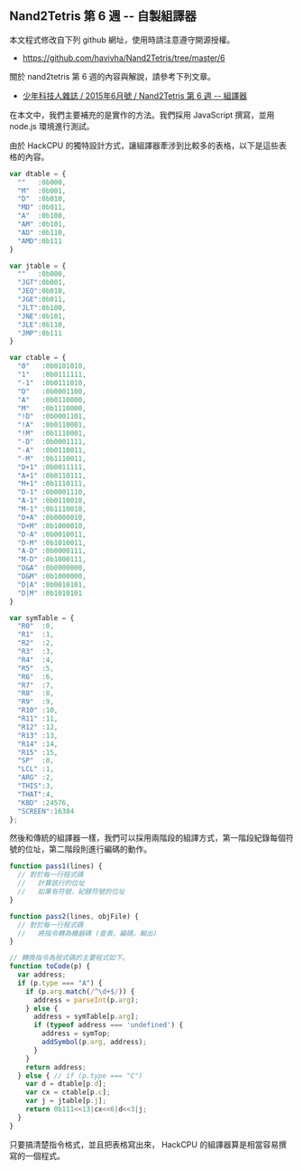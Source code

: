 ## Nand2Tetris 第 6 週 -- 自製組譯器

本文程式修改自下列 github 網址，使用時請注意遵守開源授權。

* <https://github.com/havivha/Nand2Tetris/tree/master/6>

關於 nand2tetris 第 6 週的內容與解說，請參考下列文章。

* [少年科技人雜誌 / 2015年6月號 / Nand2Tetris 第 6 週 -- 組譯器](http://ccc.nqu.edu.tw/db/ymag201506/focus8.html)

在本文中，我們主要補充的是實作的方法。我們採用 JavaScript 撰寫，並用 node.js 環境進行測試。

由於 HackCPU 的獨特設計方式，讓組譯器牽涉到比較多的表格，以下是這些表格的內容。

```javascript
var dtable = {
  ""   :0b000,
  "M"  :0b001,
  "D"  :0b010,
  "MD" :0b011,
  "A"  :0b100,
  "AM" :0b101,
  "AD" :0b110,
  "AMD":0b111
}

var jtable = {
  ""   :0b000,
  "JGT":0b001,
  "JEQ":0b010,
  "JGE":0b011,
  "JLT":0b100,
  "JNE":0b101,
  "JLE":0b110,
  "JMP":0b111
}

var ctable = {
  "0"   :0b0101010,
  "1"   :0b0111111,
  "-1"  :0b0111010,
  "D"   :0b0001100,
  "A"   :0b0110000, 
  "M"   :0b1110000,
  "!D"  :0b0001101,
  "!A"  :0b0110001, 
  "!M"  :0b1110001,
  "-D"  :0b0001111,
  "-A"  :0b0110011,
  "-M"  :0b1110011,
  "D+1" :0b0011111,
  "A+1" :0b0110111,
  "M+1" :0b1110111,
  "D-1" :0b0001110,
  "A-1" :0b0110010,
  "M-1" :0b1110010,
  "D+A" :0b0000010,
  "D+M" :0b1000010,
  "D-A" :0b0010011,
  "D-M" :0b1010011,
  "A-D" :0b0000111,
  "M-D" :0b1000111,
  "D&A" :0b0000000,
  "D&M" :0b1000000,
  "D|A" :0b0010101,
  "D|M" :0b1010101
}

var symTable = {
  "R0"  :0,
  "R1"  :1,
  "R2"  :2,
  "R3"  :3,
  "R4"  :4,
  "R5"  :5,
  "R6"  :6,
  "R7"  :7,
  "R8"  :8,
  "R9"  :9,
  "R10" :10,
  "R11" :11,
  "R12" :12,
  "R13" :13,
  "R14" :14,
  "R15" :15,
  "SP"  :0,
  "LCL" :1,
  "ARG" :2,
  "THIS":3, 
  "THAT":4,
  "KBD" :24576,
  "SCREEN":16384
};
```

然後和傳統的組譯器一樣，我們可以採用兩階段的組譯方式，第一階段紀錄每個符號的位址，第二階段則進行編碼的動作。

```javascript
function pass1(lines) {
  // 對於每一行程式碼
  //   計算該行的位址
  //   如果有符號，紀錄符號的位址
}

function pass2(lines, objFile) {
  // 對於每一行程式碼
  //   將指令轉為機器碼 (查表，編碼，輸出)
}

// 轉換指令為程式碼的主要程式如下。
function toCode(p) {
  var address; 
  if (p.type === "A") {
    if (p.arg.match(/^\d+$/)) {
      address = parseInt(p.arg);
    } else {
      address = symTable[p.arg]; 
      if (typeof address === 'undefined') {
        address = symTop;
        addSymbol(p.arg, address);        
      }
    }
    return address; 
  } else { // if (p.type === "C")
    var d = dtable[p.d];
    var cx = ctable[p.c];
    var j = jtable[p.j];
    return 0b111<<13|cx<<6|d<<3|j;
  }
}
```

只要搞清楚指令格式，並且把表格寫出來， HackCPU 的組譯器算是相當容易撰寫的一個程式。

